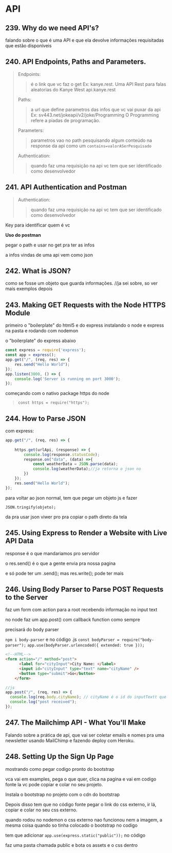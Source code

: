 # API

## 239. Why do we need API's?

falando sobre o que é uma API e que ela devolve informações requisitadas que estão disponíveis

## 240. API Endpoints, Paths and Parameters.

> Endpoints:
>
> > é o link que vc faz o get
> > Ex: kanye.rest. Uma API Rest para falas aleatorias do Kanye West
> > api.kanye.rest
>
> Paths:
>
> > a url que define parametros das infos que vc vai puxar da api
> > Ex: sv443.net/jokeapi/v2/joke/Programming
> > O Programming refere a piadas de programação.
>
> Parameters:
>
> > parametros vao no path pesquisando algum conteúdo na response da api
> > como um `contains=valorASerPesquisado`
>
> Authentication:
>
> > quando faz uma requisição na api vc tem que ser identificado como desenvolvedor
>
> 



## 241. API Authentication and Postman

> Authentication:
>
> >  quando faz uma requisição na api vc tem que ser identificado como desenvolvedor

Key para identificar quem é vc

**Uso do postman**

pegar o path e usar no get pra ter as infos

a infos vindas de uma api vem como json

## 242. What is JSON?

como se fosse um objeto que guarda informações.
//ja sei sobre, so ver mais exemplos depois

## 243. Making GET Requests with the Node HTTPS Module

primeiro o "boilerplate" do html5 e do express instalando o node e express na pasta e rodando com nodemon

o "boilerplate" do express abaixo

```javascript
const express = require('express');
const app = express();
app.get("/", (req, res) => {
    res.send("Hello World");
});
app.listen(3000, () => {
    console.log('Server is running on port 3000');
});
```

começando com o nativo package https do node

> `const https = require("https");` 

## 244. How to Parse JSON

com express:

```javascript
app.get("/", (req, res) => {
    
    https.get(urlApi, (response) => {
        console.log(response.statusCode);
        response.on("data", (data) =>{
            const weatherData = JSON.parse(data);
            console.log(weatherData);//ja retorna o json no 										terminal
        })
    });
    res.send("Hello World");
});
```

para voltar ao json normal, tem que pegar um objeto js e fazer 

`JSON.tringify(objeto);`

da pra usar json viwer pro pra copiar o path direto da tela

## 245. Using Express to Render a Website with Live API Data

response é o que mandariamos pro servidor

o res.send() é o que a gente envia pra nossa pagina

e só pode ter um .send();
mas res.write(); pode ter mais

## 246. Using Body Parser to Parse POST Requests to the Server

faz um form com action para a root recebendo informação no input text

no node faz um app.post() com callback function como sempre

precisará do body parser

`npm i body-parser`
e no código .js
`const bodyParser = require("body-parser");`
`app.use(bodyParser.urlencoded({ extended: true }));`

```html
<!--HTML-->
<form action="/" method="post">
      <label for="cityInput">City Name: </label>
      <input id="cityInput" type="text" name="cityName" />
      <button type="submit">Go</button>
    </form>
```



```javascript
//js
app.post("/", (req, res) => {
  console.log(req.body.cityName); // cityName é o id do inputTextt que a gente quer pegar a informação
  console.log("post received");
});
```

## 247. The Mailchimp API - What You'll Make

Falando sobre a prática de api, que vai ser  coletar emails e nomes pra uma newsletter usando MailChimp e fazendo deploy com Heroku.

## 248. Setting Up the Sign Up Page

mostrando como pegar codigo pronto do bootstrap

vca vai em examples, pega o que quer, clica na pagina e vai em codigo fonte
la vc pode copiar e colar no seu projeto.

Instala o bootstrap no projeto com o cdn do bootstrap

Depois disso tem que no código fonte pegar o link do css externo, ir lá, copiar e colar no seu css externo. 

quando rodou no nodemon o css externo nao funcionou nem a imagem, a mesma coisa quando so tinha colocado o bootstrap no codigo

tem que adicionar `app.use(express.static("public"));` no código

faz uma pasta chamada public e bota os assets e o css dentro
